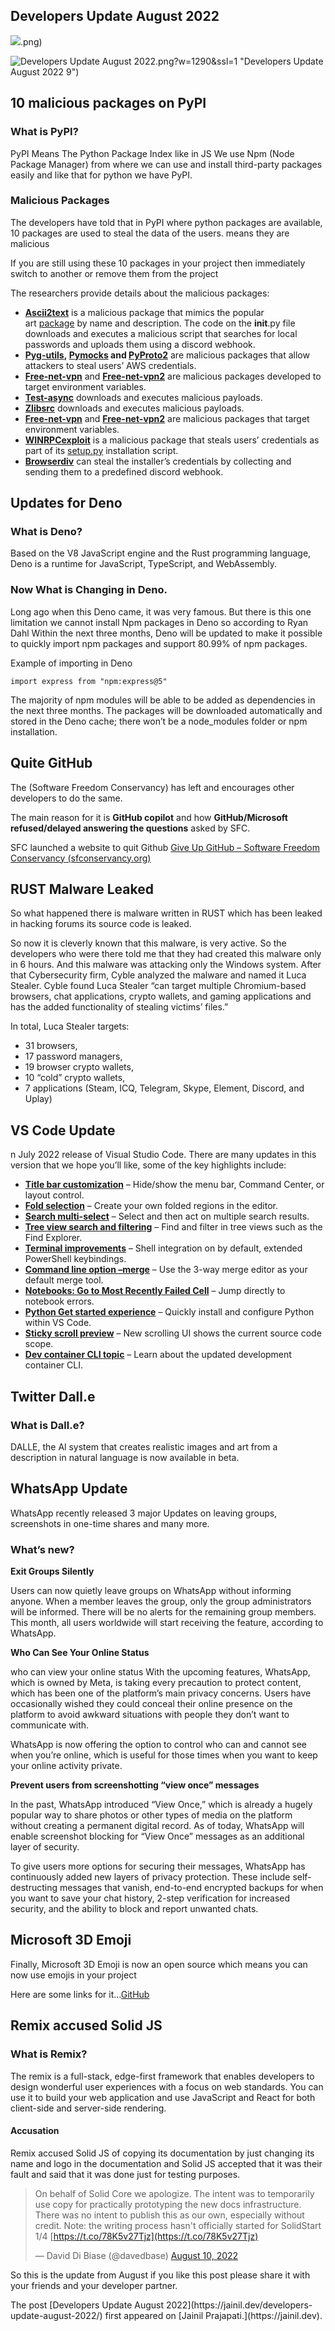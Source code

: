 ## Developers Update August 2022

![](https://cdn.hashnode.com/res/hashnode/image/upload/v1662450706368/h9A8AHYZg4.png).png)

![Developers Update August 2022](https://cdn.hashnode.com/res/hashnode/image/upload/v1662450708782/6xfz866PU.png).png?w=1290&ssl=1 "Developers Update August 2022 9")

10 malicious packages on PyPI
-----------------------------

### What is PyPI?

PyPI Means The Python Package Index like in JS We use Npm (Node Package Manager) from where we can use and install third-party packages easily and like that for python we have PyPI.

### Malicious Packages

The developers have told that in PyPI where python packages are available, 10 packages are used to steal the data of the users. means they are malicious

If you are still using these 10 packages in your project then immediately switch to another or remove them from the project

The researchers provide details about the malicious packages:

*   **[Ascii2text](https://pypi.org/project/ascii2text/)** is a malicious package that mimics the popular art [package](https://pypi.org/project/art/) by name and description. The code on the **init**.py file downloads and executes a malicious script that searches for local passwords and uploads them using a discord webhook.
*   **[Pyg-utils](https://pypi.org/project/pyg-utils/), [Pymocks](https://pypi.org/project/pymocks/) and [PyProto2](https://pypi.org/project/PyProto2/)** are malicious packages that allow attackers to steal users’ AWS credentials.
*   **[Free-net-vpn](https://pypi.org/project/free-net-vpn/)** and **[Free-net-vpn2](https://pypi.org/project/free-net-vpn2/)** are malicious packages developed to target environment variables.
*   **[Test-async](https://pypi.org/project/test-async)** downloads and executes malicious payloads.
*   **[Zlibsrc](https://pypi.org/project/zlibsrc/)** downloads and executes malicious payloads.
*   **[Free-net-vpn](https://pypi.org/project/free-net-vpn/)** and **[Free-net-vpn2](https://pypi.org/project/free-net-vpn2/)** are malicious packages that target environment variables.
*   **[WINRPCexploit](https://pypi.org/project/WINRPCexploit/)** is a malicious package that steals users’ credentials as part of its [setup.py](http://setup.py) installation script.
*   **[Browserdiv](https://pypi.org/project/browserdiv/#files)** can steal the installer’s credentials by collecting and sending them to a predefined discord webhook.

Updates for Deno
----------------

### What is Deno?

Based on the V8 JavaScript engine and the Rust programming language, Deno is a runtime for JavaScript, TypeScript, and WebAssembly.

### Now What is Changing in Deno.

Long ago when this Deno came, it was very famous. But there is this one limitation we cannot install Npm packages in Deno so according to Ryan Dahl Within the next three months, Deno will be updated to make it possible to quickly import npm packages and support 80.99% of npm packages.

Example of importing in Deno

    import express from "npm:express@5"

The majority of npm modules will be able to be added as dependencies in the next three months. The packages will be downloaded automatically and stored in the Deno cache; there won’t be a node\_modules folder or npm installation.

Quite GitHub
------------

The (Software Freedom Conservancy) has left and encourages other developers to do the same.

The main reason for it is **GitHub copilot** and how **GitHub/Microsoft refused/delayed answering the questions** asked by SFC.

SFC launched a website to quit Github [Give Up GitHub – Software Freedom Conservancy (sfconservancy.org)](https://sfconservancy.org/GiveUpGitHub/)

RUST Malware Leaked
-------------------

So what happened there is malware written in RUST which has been leaked in hacking forums its source code is leaked.

So now it is cleverly known that this malware, is very active. So the developers who were there told me that they had created this malware only in 6 hours. And this malware was attacking only the Windows system. After that Cybersecurity firm, Cyble analyzed the malware and named it Luca Stealer. Cyble found Luca Stealer “can target multiple Chromium-based browsers, chat applications, crypto wallets, and gaming applications and has the added functionality of stealing victims’ files.”

In total, Luca Stealer targets:

*   31 browsers,
*   17 password managers,
*   19 browser crypto wallets,
*   10 “cold” crypto wallets,
*   7 applications (Steam, ICQ, Telegram, Skype, Element, Discord, and Uplay)

VS Code Update
--------------

n July 2022 release of Visual Studio Code. There are many updates in this version that we hope you’ll like, some of the key highlights include:

*   **[Title bar customization](https://code.visualstudio.com/updates/v1_70#_easier-title-bar-customization)** – Hide/show the menu bar, Command Center, or layout control.
*   **[Fold selection](https://code.visualstudio.com/updates/v1_70#_fold-selection)** – Create your own folded regions in the editor.
*   **[Search multi-select](https://code.visualstudio.com/updates/v1_70#_search-multiple-selection)** – Select and then act on multiple search results.
*   **[Tree view search and filtering](https://code.visualstudio.com/updates/v1_70#_tree-find-control)** – Find and filter in tree views such as the Find Explorer.
*   **[Terminal improvements](https://code.visualstudio.com/updates/v1_70#_terminal)** – Shell integration on by default, extended PowerShell keybindings.
*   **[Command line option –merge](https://code.visualstudio.com/updates/v1_70#_command-line-option-merge)** – Use the 3-way merge editor as your default merge tool.
*   **[Notebooks: Go to Most Recently Failed Cell](https://code.visualstudio.com/updates/v1_70#_go-to-most-recently-failed-cell)** – Jump directly to notebook errors.
*   **[Python Get started experience](https://code.visualstudio.com/updates/v1_70#_python)** – Quickly install and configure Python within VS Code.
*   **[Sticky scroll preview](https://code.visualstudio.com/updates/v1_70#_editor-sticky-scroll)** – New scrolling UI shows the current source code scope.
*   **[Dev container CLI topic](https://code.visualstudio.com/updates/v1_70#_development-container-cli)** – Learn about the updated development container CLI.

Twitter Dall.e
--------------

### What is Dall.e?

DALLE, the Al system that creates realistic images and art from a description in natural language is now available in beta.

WhatsApp Update
---------------

WhatsApp recently released 3 major Updates on leaving groups, screenshots in one-time shares and many more.

### What’s new?

**Exit Groups Silently**

Users can now quietly leave groups on WhatsApp without informing anyone. When a member leaves the group, only the group administrators will be informed. There will be no alerts for the remaining group members. This month, all users worldwide will start receiving the feature, according to WhatsApp.

**Who Can See Your Online Status**

who can view your online status With the upcoming features, WhatsApp, which is owned by Meta, is taking every precaution to protect content, which has been one of the platform’s main privacy concerns. Users have occasionally wished they could conceal their online presence on the platform to avoid awkward situations with people they don’t want to communicate with.

WhatsApp is now offering the option to control who can and cannot see when you’re online, which is useful for those times when you want to keep your online activity private.

**Prevent users from screenshotting “view once” messages**

In the past, WhatsApp introduced “View Once,” which is already a hugely popular way to share photos or other types of media on the platform without creating a permanent digital record. As of today, WhatsApp will enable screenshot blocking for “View Once” messages as an additional layer of security.

To give users more options for securing their messages, WhatsApp has continuously added new layers of privacy protection. These include self-destructing messages that vanish, end-to-end encrypted backups for when you want to save your chat history, 2-step verification for increased security, and the ability to block and report unwanted chats.

Microsoft 3D Emoji
------------------

Finally, Microsoft 3D Emoji is now an open source which means you can now use emojis in your project

Here are some links for it…[GitHub](https://github.com/microsoft/fluentui-emoji)

Remix accused Solid JS
----------------------

### What is Remix?

The remix is a full-stack, edge-first framework that enables developers to design wonderful user experiences with a focus on web standards. You can use it to build your web application and use JavaScript and React for both client-side and server-side rendering.

#### Accusation

Remix accused Solid JS of copying its documentation by just changing its name and logo in the documentation and Solid JS accepted that it was their fault and said that it was done just for testing purposes.

> On behalf of Solid Core we apologize. The intent was to temporarily use copy for practically prototyping the new docs infrastructure. There was no intent to publish this as our own, especially without credit. Note: the writing process hasn't officially started for SolidStart 1/4 [https://t.co/78K5v27Tjz](https://t.co/78K5v27Tjz)
> 
> — David Di Biase (@davedbase) [August 10, 2022](https://twitter.com/davedbase/status/1557422052679815173?ref_src=twsrc%5Etfw)

So this is the update from August if you like this post please share it with your friends and your developer partner.

<p>The post [Developers Update August 2022](https://jainil.dev/developers-update-august-2022/) first appeared on [Jainil Prajapati.](https://jainil.dev).</p>